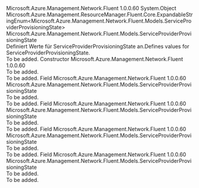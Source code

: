 <Type Name="ServiceProviderProvisioningState" FullName="Microsoft.Azure.Management.Network.Fluent.Models.ServiceProviderProvisioningState">
  <TypeSignature Language="C#" Value="public class ServiceProviderProvisioningState : Microsoft.Azure.Management.ResourceManager.Fluent.Core.ExpandableStringEnum&lt;Microsoft.Azure.Management.Network.Fluent.Models.ServiceProviderProvisioningState&gt;" />
  <TypeSignature Language="ILAsm" Value=".class public auto ansi beforefieldinit ServiceProviderProvisioningState extends Microsoft.Azure.Management.ResourceManager.Fluent.Core.ExpandableStringEnum`1&lt;class Microsoft.Azure.Management.Network.Fluent.Models.ServiceProviderProvisioningState&gt;" />
  <TypeSignature Language="DocId" Value="T:Microsoft.Azure.Management.Network.Fluent.Models.ServiceProviderProvisioningState" />
  <TypeSignature Language="VB.NET" Value="Public Class ServiceProviderProvisioningState&#xA;Inherits ExpandableStringEnum(Of ServiceProviderProvisioningState)" />
  <TypeSignature Language="F#" Value="type ServiceProviderProvisioningState = class&#xA;    inherit ExpandableStringEnum&lt;ServiceProviderProvisioningState&gt;" />
  <AssemblyInfo>
    <AssemblyName>Microsoft.Azure.Management.Network.Fluent</AssemblyName>
    <AssemblyVersion>1.0.0.60</AssemblyVersion>
  </AssemblyInfo>
  <Base>
    <BaseTypeName>System.Object</BaseTypeName>
    <BaseTypeName FrameworkAlternate="azure-dotnet">Microsoft.Azure.Management.ResourceManager.Fluent.Core.ExpandableStringEnum&lt;Microsoft.Azure.Management.Network.Fluent.Models.ServiceProviderProvisioningState&gt;</BaseTypeName>
    <BaseTypeArguments>
      <BaseTypeArgument TypeParamName="!0">Microsoft.Azure.Management.Network.Fluent.Models.ServiceProviderProvisioningState</BaseTypeArgument>
    </BaseTypeArguments>
  </Base>
  <Interfaces />
  <Docs>
    <summary>
            <span data-ttu-id="aa7e8-101">Definiert Werte für ServiceProviderProvisioningState an.</span><span class="sxs-lookup"><span data-stu-id="aa7e8-101">Defines values for ServiceProviderProvisioningState.</span></span>
            </summary>
    <remarks>To be added.</remarks>
  </Docs>
  <Members>
    <Member MemberName=".ctor">
      <MemberSignature Language="C#" Value="public ServiceProviderProvisioningState ();" />
      <MemberSignature Language="ILAsm" Value=".method public hidebysig specialname rtspecialname instance void .ctor() cil managed" />
      <MemberSignature Language="DocId" Value="M:Microsoft.Azure.Management.Network.Fluent.Models.ServiceProviderProvisioningState.#ctor" />
      <MemberSignature Language="VB.NET" Value="Public Sub New ()" />
      <MemberType>Constructor</MemberType>
      <AssemblyInfo>
        <AssemblyName>Microsoft.Azure.Management.Network.Fluent</AssemblyName>
        <AssemblyVersion>1.0.0.60</AssemblyVersion>
      </AssemblyInfo>
      <Parameters />
      <Docs>
        <summary>To be added.</summary>
        <remarks>To be added.</remarks>
      </Docs>
    </Member>
    <Member MemberName="Deprovisioning">
      <MemberSignature Language="C#" Value="public static readonly Microsoft.Azure.Management.Network.Fluent.Models.ServiceProviderProvisioningState Deprovisioning;" />
      <MemberSignature Language="ILAsm" Value=".field public static initonly class Microsoft.Azure.Management.Network.Fluent.Models.ServiceProviderProvisioningState Deprovisioning" />
      <MemberSignature Language="DocId" Value="F:Microsoft.Azure.Management.Network.Fluent.Models.ServiceProviderProvisioningState.Deprovisioning" />
      <MemberSignature Language="VB.NET" Value="Public Shared ReadOnly Deprovisioning As ServiceProviderProvisioningState " />
      <MemberSignature Language="F#" Value=" staticval mutable Deprovisioning : Microsoft.Azure.Management.Network.Fluent.Models.ServiceProviderProvisioningState" Usage="Microsoft.Azure.Management.Network.Fluent.Models.ServiceProviderProvisioningState.Deprovisioning" />
      <MemberType>Field</MemberType>
      <AssemblyInfo>
        <AssemblyName>Microsoft.Azure.Management.Network.Fluent</AssemblyName>
        <AssemblyVersion>1.0.0.60</AssemblyVersion>
      </AssemblyInfo>
      <ReturnValue>
        <ReturnType>Microsoft.Azure.Management.Network.Fluent.Models.ServiceProviderProvisioningState</ReturnType>
      </ReturnValue>
      <Docs>
        <summary>To be added.</summary>
        <remarks>To be added.</remarks>
      </Docs>
    </Member>
    <Member MemberName="NotProvisioned">
      <MemberSignature Language="C#" Value="public static readonly Microsoft.Azure.Management.Network.Fluent.Models.ServiceProviderProvisioningState NotProvisioned;" />
      <MemberSignature Language="ILAsm" Value=".field public static initonly class Microsoft.Azure.Management.Network.Fluent.Models.ServiceProviderProvisioningState NotProvisioned" />
      <MemberSignature Language="DocId" Value="F:Microsoft.Azure.Management.Network.Fluent.Models.ServiceProviderProvisioningState.NotProvisioned" />
      <MemberSignature Language="VB.NET" Value="Public Shared ReadOnly NotProvisioned As ServiceProviderProvisioningState " />
      <MemberSignature Language="F#" Value=" staticval mutable NotProvisioned : Microsoft.Azure.Management.Network.Fluent.Models.ServiceProviderProvisioningState" Usage="Microsoft.Azure.Management.Network.Fluent.Models.ServiceProviderProvisioningState.NotProvisioned" />
      <MemberType>Field</MemberType>
      <AssemblyInfo>
        <AssemblyName>Microsoft.Azure.Management.Network.Fluent</AssemblyName>
        <AssemblyVersion>1.0.0.60</AssemblyVersion>
      </AssemblyInfo>
      <ReturnValue>
        <ReturnType>Microsoft.Azure.Management.Network.Fluent.Models.ServiceProviderProvisioningState</ReturnType>
      </ReturnValue>
      <Docs>
        <summary>To be added.</summary>
        <remarks>To be added.</remarks>
      </Docs>
    </Member>
    <Member MemberName="Provisioned">
      <MemberSignature Language="C#" Value="public static readonly Microsoft.Azure.Management.Network.Fluent.Models.ServiceProviderProvisioningState Provisioned;" />
      <MemberSignature Language="ILAsm" Value=".field public static initonly class Microsoft.Azure.Management.Network.Fluent.Models.ServiceProviderProvisioningState Provisioned" />
      <MemberSignature Language="DocId" Value="F:Microsoft.Azure.Management.Network.Fluent.Models.ServiceProviderProvisioningState.Provisioned" />
      <MemberSignature Language="VB.NET" Value="Public Shared ReadOnly Provisioned As ServiceProviderProvisioningState " />
      <MemberSignature Language="F#" Value=" staticval mutable Provisioned : Microsoft.Azure.Management.Network.Fluent.Models.ServiceProviderProvisioningState" Usage="Microsoft.Azure.Management.Network.Fluent.Models.ServiceProviderProvisioningState.Provisioned" />
      <MemberType>Field</MemberType>
      <AssemblyInfo>
        <AssemblyName>Microsoft.Azure.Management.Network.Fluent</AssemblyName>
        <AssemblyVersion>1.0.0.60</AssemblyVersion>
      </AssemblyInfo>
      <ReturnValue>
        <ReturnType>Microsoft.Azure.Management.Network.Fluent.Models.ServiceProviderProvisioningState</ReturnType>
      </ReturnValue>
      <Docs>
        <summary>To be added.</summary>
        <remarks>To be added.</remarks>
      </Docs>
    </Member>
    <Member MemberName="Provisioning">
      <MemberSignature Language="C#" Value="public static readonly Microsoft.Azure.Management.Network.Fluent.Models.ServiceProviderProvisioningState Provisioning;" />
      <MemberSignature Language="ILAsm" Value=".field public static initonly class Microsoft.Azure.Management.Network.Fluent.Models.ServiceProviderProvisioningState Provisioning" />
      <MemberSignature Language="DocId" Value="F:Microsoft.Azure.Management.Network.Fluent.Models.ServiceProviderProvisioningState.Provisioning" />
      <MemberSignature Language="VB.NET" Value="Public Shared ReadOnly Provisioning As ServiceProviderProvisioningState " />
      <MemberSignature Language="F#" Value=" staticval mutable Provisioning : Microsoft.Azure.Management.Network.Fluent.Models.ServiceProviderProvisioningState" Usage="Microsoft.Azure.Management.Network.Fluent.Models.ServiceProviderProvisioningState.Provisioning" />
      <MemberType>Field</MemberType>
      <AssemblyInfo>
        <AssemblyName>Microsoft.Azure.Management.Network.Fluent</AssemblyName>
        <AssemblyVersion>1.0.0.60</AssemblyVersion>
      </AssemblyInfo>
      <ReturnValue>
        <ReturnType>Microsoft.Azure.Management.Network.Fluent.Models.ServiceProviderProvisioningState</ReturnType>
      </ReturnValue>
      <Docs>
        <summary>To be added.</summary>
        <remarks>To be added.</remarks>
      </Docs>
    </Member>
  </Members>
</Type>